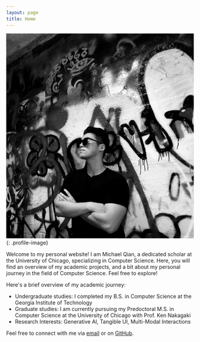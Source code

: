 ```yaml
---
layout: page
title: Home
---
```


![Michael Qian's Profile Picture](./img/profile-image.jpg){: .profile-image}

Welcome to my personal website! I am Michael Qian, a dedicated scholar at the University of Chicago, specializing in Computer Science. Here, you will find an overview of my academic projects, and a bit about my personal journey in the field of Computer Science. Feel free to explore!

Here's a brief overview of my academic journey:
- Undergraduate studies: I completed my B.S. in Computer Science at the Georgia Institute of Technology 
- Graduate studies: I am currently pursuing my Predoctoral M.S. in Computer Science at the University of Chicago with Prof. Ken Nakagaki
- Research Interests: Generative AI, Tangible UI, Multi-Modal Interactions

Feel free to connect with me via [email](mailto:wanliqian965@gmail.com) or on [GitHub](https://github.com/Silverwings-zero).

<!-- [About Me](/aboutMe) | [CV](/Michael.pdf) | [Projects](/Projects) | [Blog](/Blog) -->

<style>
.profile {
  text-align: center;
  margin-bottom: 20px;
}
.profile-image {
  border-radius: 50%;
  margin-bottom: 20px;
  width: 150px; /* Adjust width as necessary */
  height: auto;
}
</style>
